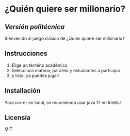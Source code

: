 # ¿Quién quiere ser millonario?
## _Versión politécnica_

Bienvenido al juego clásico de ¿Quién quiere ser millonario?

## Instrucciones
1. Elige un término académico
2. Selecciona materia, paralelo y estudiantes a participar
3. y listo, ya puedes jugar!

## Installación

Para correr en local, se recomienda usar java 17 en IntelliJ


## Licensia

MIT